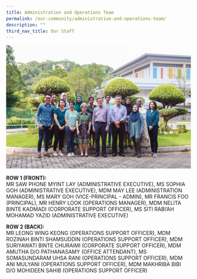 ```yaml
---
title: Administration and Operations Team
permalink: /our-community/administrative-and-operations-team/
description: ""
third_nav_title: Our Staff
---
```


![](/images/Executive-Administrative-Staff-Informal-3.jpeg)
<p><strong>ROW 1 (FRONT):</strong><br>MR SAW PHONE MYINT LAY (ADMINISTRATIVE EXECUTIVE), MS SOPHIA GOH (ADMINISTRATIVE EXECUTIVE), MDM MAY LEE (ADMINISTRATION MANAGER), MS MARY GOH (VICE-PRINCIPAL - ADMIN), MR FRANCIS FOO (PRINCIPAL), MR HENRY LOOK (OPERATIONS MANAGER), MDM NELITA BINTE KADMADI (CORPORATE SUPPORT OFFICER), MS SITI RABI&rsquo;AH MOHAMAD YAZID (ADMINISTRATIVE EXECUTIVE)</p>
<p><strong>ROW 2 (BACK):</strong><br>MR LEONG WING KEONG (OPERATIONS SUPPORT OFFICER), MDM ROZINAH BINTI SHAMSUDDIN (OPERATIONS SUPPORT OFFICER), MDM SURIYAWATI BINTE CHURAIMI (CORPORATE SUPPORT OFFICER), MDM AMUTHA D/O PATHANASAMY (OFFICE ATTENDANT), MS SOMASUNDARAM UHSA RANI (OPERATIONS SUPPORT OFFICER), MDM ANI MULYANI (OPERATIONS SUPPORT OFFICER), MDM MAKHRIBA BIBI D/O MOHIDEEN SAHIB (OPERATIONS SUPPORT OFFICER)</p>